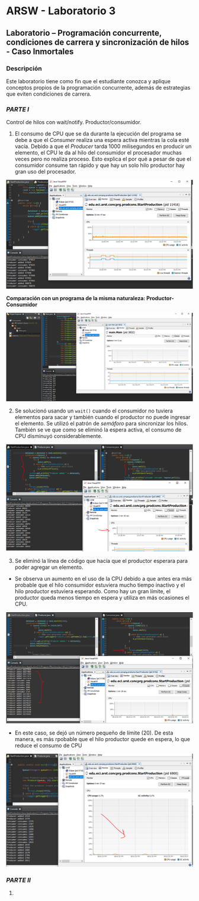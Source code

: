 # ARSW - Laboratorio 3

## Laboratorio – Programación concurrente, condiciones de carrera y sincronización de hilos - Caso Inmortales

### Descripción
Este laboratorio tiene como fin que el estudiante conozca y aplique conceptos propios de la programación concurrente, además de estrategias que eviten condiciones de carrera.


### *PARTE I*

Control de hilos con wait/notify. Productor/consumidor.

1. El consumo de CPU que se da durante la ejecución del programa se debe a que el *Consumer* realiza una espera activa mientras la cola esté vacía.
Debido a que el *Producer* tarda 1000 milisegundos en producir un elemento, el CPU le da al hilo del consumidor el procesador muchas veces pero no realiza proceso.
Esto explica el por qué a pesar de que el consumidor consume tan rápido y que hay un solo hilo productor hay gran uso del procesador.

![Ejecución del programa](./img/lab/1.PNG)

**Comparación con un programa de la misma naturaleza: Productor-Consumidor**

![Productor-COnsumidor con sincronización adecuada](./img/lab/2.PNG)


2. Se solucionó usando un `wait()` cuando el consumidor no tuviera elementos para sacar y también cuando el productor no puede ingresar el elemento.
Se utilizó el patrón de *semáforo* para sincronizar los hilos. También se ve que como se eliminó la espera activa, el consumo de CPU disminuyó considerablemente.

![Reducción de CPU con buena sincronización](./img/lab/3.PNG)

3. Se eliminó la línea de código que hacía que el productor esperara para poder agregar un elemento.

* Se observa un aumento en el uso de la CPU debido a que antes era más probable que el hilo consumidor estuviera mucho tiempo inactivo y el hilo productor estuviera esperando.
Como hay un gran límite, el productor queda menos tiempo en espera y utiliza en más ocasiones el CPU.

![Eliminación de tiempo de espera del Productor](./img/lab/4.PNG)

* En este caso, se dejó un número pequeño de límite (20). De esta manera, es más rpobable que el hilo productor quede en espera, lo que reduce el consumo de CPU

![Límite de queue pequeño](./img/lab/5.PNG)


### *PARTE II*

1. 
